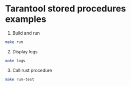 # Tarantool stored procedures examples

1. Build and run
```sh
make run
```

2. Display logs
```bash
make logs
```

3. Call rust procedure
```bash
make run-test
```
